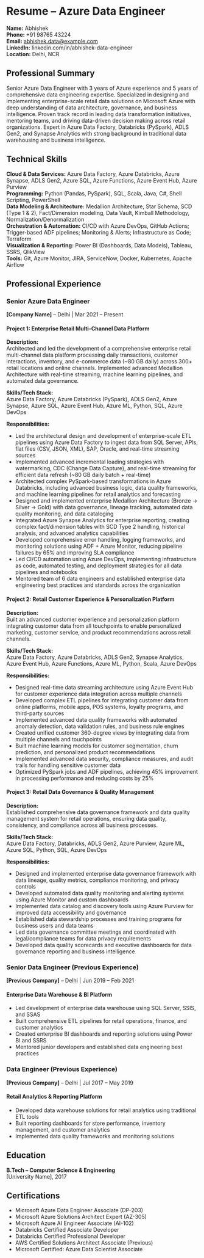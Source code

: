 # Resume – Azure Data Engineer

**Name:** Abhishek  
**Phone:** +91 98765 43224  
**Email:** abhishek.data@example.com  
**LinkedIn:** linkedin.com/in/abhishek-data-engineer  
**Location:** Delhi, NCR  

## Professional Summary

Senior Azure Data Engineer with 3 years of Azure experience and 5 years of comprehensive data engineering expertise. Specialized in designing and implementing enterprise-scale retail data solutions on Microsoft Azure with deep understanding of data architecture, governance, and business intelligence. Proven track record in leading data transformation initiatives, mentoring teams, and driving data-driven decision making across retail organizations. Expert in Azure Data Factory, Databricks (PySpark), ADLS Gen2, and Synapse Analytics with strong background in traditional data warehousing and business intelligence.

## Technical Skills

**Cloud & Data Services:** Azure Data Factory, Azure Databricks, Azure Synapse, ADLS Gen2, Azure SQL, Azure Functions, Azure Event Hub, Azure Purview  
**Programming:** Python (Pandas, PySpark), SQL, Scala, Java, C#, Shell Scripting, PowerShell  
**Data Modeling & Architecture:** Medallion Architecture, Star Schema, SCD (Type 1 & 2), Fact/Dimension modeling, Data Vault, Kimball Methodology, Normalization/Denormalization  
**Orchestration & Automation:** CI/CD with Azure DevOps, GitHub Actions; Trigger-based ADF pipelines; Monitoring & Alerts; Infrastructure as Code; Terraform  
**Visualization & Reporting:** Power BI (Dashboards, Data Models), Tableau, SSRS, QlikView  
**Tools:** Git, Azure Monitor, JIRA, ServiceNow, Docker, Kubernetes, Apache Airflow  

## Professional Experience

### Senior Azure Data Engineer
**[Company Name]** – Delhi | Mar 2021 – Present  

#### Project 1: Enterprise Retail Multi-Channel Data Platform

**Description:**  
Architected and led the development of a comprehensive enterprise retail multi-channel data platform processing daily transactions, customer interactions, inventory, and e-commerce data (~80 GB daily) across 300+ retail locations and online channels. Implemented advanced Medallion Architecture with real-time streaming, machine learning pipelines, and automated data governance.

**Skills/Tech Stack:**  
Azure Data Factory, Azure Databricks (PySpark), ADLS Gen2, Azure Synapse, Azure SQL, Azure Event Hub, Azure ML, Python, SQL, Azure DevOps

**Responsibilities:**
- Led the architectural design and development of enterprise-scale ETL pipelines using Azure Data Factory to ingest data from SQL Server, APIs, flat files (CSV, JSON, XML), SAP, Oracle, and real-time streaming sources
- Implemented advanced incremental loading strategies with watermarking, CDC (Change Data Capture), and real-time streaming for efficient data refresh (~80 GB daily batch + real-time)
- Architected complex PySpark-based transformations in Azure Databricks, including advanced business logic, data quality frameworks, and machine learning pipelines for retail analytics and forecasting
- Designed and implemented enterprise Medallion Architecture (Bronze → Silver → Gold) with data governance, lineage tracking, automated data quality monitoring, and data cataloging
- Integrated Azure Synapse Analytics for enterprise reporting, creating complex fact/dimension tables with SCD Type 2 handling, historical analysis, and advanced analytics capabilities
- Developed comprehensive error handling, logging frameworks, and monitoring solutions using ADF + Azure Monitor, reducing pipeline failures by 65% and improving SLA compliance
- Led CI/CD automation using Azure DevOps, implementing infrastructure as code, automated testing, and deployment strategies for all data pipelines and notebooks
- Mentored team of 6 data engineers and established enterprise data engineering best practices and standards across the organization

#### Project 2: Retail Customer Experience & Personalization Platform

**Description:**  
Built an advanced customer experience and personalization platform integrating customer data from all touchpoints to enable personalized marketing, customer service, and product recommendations across retail channels.

**Skills/Tech Stack:**  
Azure Data Factory, Azure Databricks, ADLS Gen2, Synapse Analytics, Azure Event Hub, Azure Functions, Azure ML, Python, Scala, Azure DevOps

**Responsibilities:**
- Designed real-time data streaming architecture using Azure Event Hub for customer experience data integration across multiple channels
- Developed complex ETL pipelines for integrating customer data from online platforms, mobile apps, POS systems, loyalty programs, and third-party sources
- Implemented advanced data quality frameworks with automated anomaly detection, data validation rules, and business rule engines
- Created unified customer 360-degree views by integrating data from multiple channels and touchpoints
- Built machine learning models for customer segmentation, churn prediction, and personalized product recommendations
- Implemented advanced data security, compliance measures, and audit trails for handling sensitive customer data
- Optimized PySpark jobs and ADF pipelines, achieving 45% improvement in processing performance and reducing costs by 25%

#### Project 3: Retail Data Governance & Quality Management

**Description:**  
Established comprehensive data governance framework and data quality management system for retail operations, ensuring data quality, consistency, and compliance across all business processes.

**Skills/Tech Stack:**  
Azure Data Factory, Databricks, ADLS Gen2, Azure Purview, Azure ML, Azure SQL, Python, SQL, Azure DevOps

**Responsibilities:**
- Designed and implemented enterprise data governance framework with data lineage, quality metrics, compliance monitoring, and privacy controls
- Developed automated data quality monitoring and alerting systems using Azure Monitor and custom dashboards
- Implemented data catalog and discovery tools using Azure Purview for improved data accessibility and governance
- Established data stewardship processes and training programs for business users and data teams
- Led data governance committee meetings and coordinated with legal/compliance teams for data privacy requirements
- Developed data quality scorecards and executive dashboards for data governance reporting and business intelligence

### Senior Data Engineer (Previous Experience)
**[Previous Company]** – Delhi | Jun 2019 – Feb 2021  

#### Enterprise Data Warehouse & BI Platform
- Led development of enterprise data warehouse using SQL Server, SSIS, and SSAS
- Built comprehensive ETL pipelines for retail operations, finance, and customer analytics
- Created enterprise BI dashboards and reporting solutions using Power BI and SSRS
- Mentored junior developers and established data engineering best practices

### Data Engineer (Previous Experience)
**[Previous Company]** – Delhi | Jul 2017 – May 2019  

#### Retail Analytics & Reporting Platform
- Developed data warehouse solutions for retail analytics using traditional ETL tools
- Built reporting dashboards for store performance, inventory management, and customer analytics
- Implemented data quality frameworks and monitoring solutions

## Education

**B.Tech – Computer Science & Engineering**  
[University Name], 2017

## Certifications

- Microsoft Azure Data Engineer Associate (DP-203)
- Microsoft Azure Solutions Architect Expert (AZ-305)
- Microsoft Azure AI Engineer Associate (AI-102)
- Databricks Certified Associate Developer
- Databricks Certified Professional Developer
- AWS Certified Solutions Architect Associate (Previous)
- Microsoft Certified: Azure Data Scientist Associate
